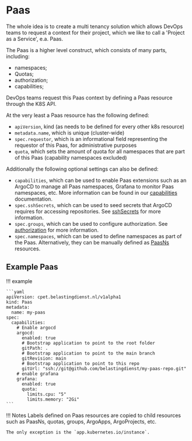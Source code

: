 # Paas

The whole idea is to create a multi tenancy solution which allows DevOps teams
to request a context for their project, which we like to call a 'Project as a Service',
e.a. Paas.

The Paas is a higher level construct, which consists of many parts, including:

- namespaces;
- Quotas;
- authorization;
- capabilities;

DevOps teams request this Paas context by defining a Paas resource through the K8S API.

At the very least a Paas resource has the following defined:

- `apiVersion`, kind (as needs to be defined for every other k8s resource)
- `metadata.name`, which is unique (cluster-wide)
- `spec.requestor`, which is an informational field representing the requestor of
  this Paas, for administrative purposes
- `quota`, which sets the amount of quota for all namespaces that are part of
  this Paas (capability namespaces excluded)

Additionally the following optional settings can also be defined:

- `capabilities`, which can be used to enable Paas extensions such as an ArgoCD to
  manage all Paas namespaces, Grafana to monitor Paas namespaces, etc. More information
  can be found in our [capabilities](capabilities.yaml) documentation.
- `spec.sshSecrets`, which can be used to seed secrets that ArgoCD requires for
  accessing repositories. See [sshSecrets](sshsecrets.yaml) for more information.
- `spec.groups`, which can be used to configure authorization. See [authorization](authorization.yaml)
  for more information.
- `spec.namespaces`, which can be used to define namespaces as part of the Paas.
  Alternatively, they can be manually defined as [PaasNs](PaasNs.yaml) resources.

## Example Paas

!!! example

    ```yaml
    apiVersion: cpet.belastingdienst.nl/v1alpha1
    kind: Paas
    metadata:
      name: my-paas
    spec:
      capabilities:
        # Enable argocd
        argocd:
          enabled: true
          # Bootstrap application to point to the root folder
          gitPath: .
          # Bootstrap application to point to the main branch
          gitRevision: main
          # Bootstrap application to point to this repo
          gitUrl: "ssh://git@github.com/belastingdienst/my-paas-repo.git"
        # enable grafana
        grafana:
          enabled: true
          quota:
            limits.cpu: "5"
            limits.memory: "2Gi"
    ```

!!! Notes
    Labels defined on Paas resources are copied to child resources such as PaasNs,
    quotas, groups, ArgoApps, ArgoProjects, etc.
      
    The only exception is the `app.kubernetes.io/instance`.
